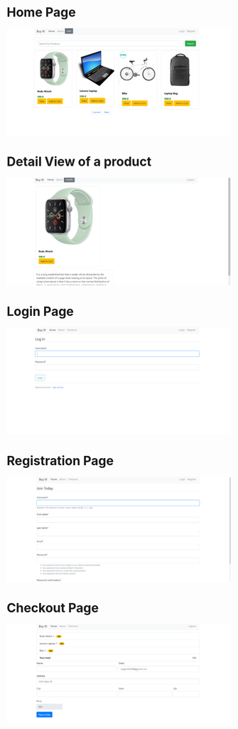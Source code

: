 # Home Page

![](images/Screenshot%20(16).png)

# Detail View of a product

![](images/Screenshot%20(15).png)

# Login Page

![](images/Screenshot%20(17).png)

# Registration Page

![](images/Screenshot%20(18).png)

# Checkout Page

![](images/Screenshot%20(19).png)
